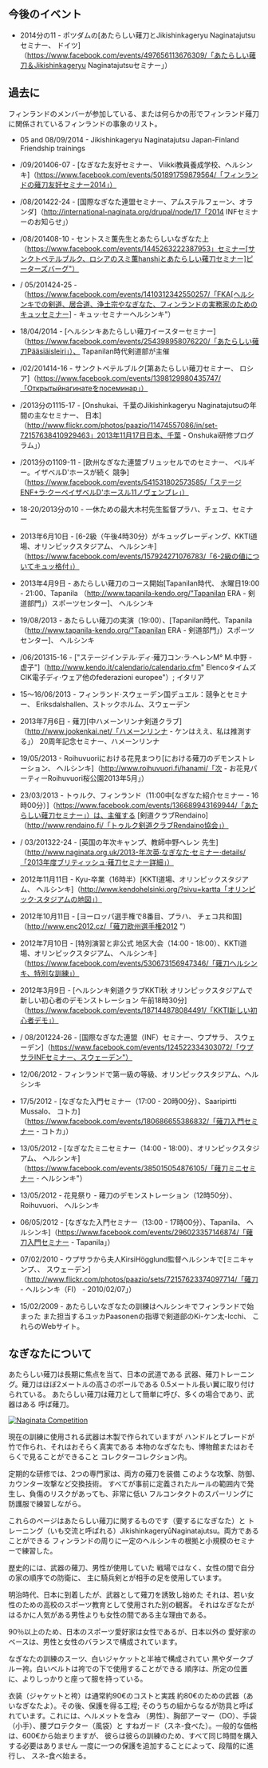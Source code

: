 
## 今後のイベント

- 2014分の11 - ポツダムの[あたらしい薙刀とJikishinkageryu Naginatajutsuセミナー、
    ドイツ]（https://www.facebook.com/events/497656113676309/「あたらしい薙刀＆Jikishinkageryu Naginatajutsuセミナー」）
## 過去に

フィンランドのメンバーが参加している、または何らかの形でフィンランド薙刀に関係されているフィンランドの事象のリスト。

-   05 and 08/09/2014 - Jikishinkageryu Naginatajutsu Japan-Finland Friendship trainings
- /09/201406-07 - [なぎなた友好セミナー、
    Viikki教員養成学校、ヘルシンキ]（https://www.facebook.com/events/501891759879564/「フィンランドの薙刀友好セミナー2014」）
- /08/201422-24 - [国際なぎなた連盟セミナー、アムステルフェーン、オランダ]（http://international-naginata.org/drupal/node/17「2014 INFセミナーのお知らせ」）
- /08/201408-10 - セントスミ薫先生とあたらしいなぎなた上（https://www.facebook.com/events/1445263222387953」セミナー[サンクトペテルブルク、ロシアのスミ薫hanshiとあたらしい薙刀セミナー]ピーターズバーグ"）

- / 05/201424-25 - （https://www.facebook.com/events/1410312342550257/「FKA[ヘルシンキでの剣道、居合道、浄土宗やなぎなた、フィンランドの実務家のためのキュッセミナー] - キュッ·セミナーヘルシンキ"）
- 18/04/2014 - [ヘルシンキあたらしい薙刀イースターセミナー]（https://www.facebook.com/events/254398958076220/「あたらしい薙刀Pääsiäisleiri」）、
    Tapanilan時代剣道部が主催
- /02/201414-16 - サンクトペテルブルク[第あたらしい薙刀セミナー、
    ロシア]（https://www.facebook.com/events/1398129980435747/「Открытыйнагинатеをпосеминар」）
- /2013分の1115-17 - [Onshukai、千葉のJikishinkageryu Naginatajutsuの年間の主なセミナー、
    日本]（http://www.flickr.com/photos/paazio/11474557086/in/set-72157638410929463」2013年11月17日日本、千葉 - Onshukai研修プログラム」）
- /2013分の1109-11 - [欧州なぎなた連盟ブリュッセルでのセミナー、
    ベルギー。イザベルD'ホースが続く
    競争]（https://www.facebook.com/events/541531802573585/「ステージENF+ラ·クーペイザベルD'ホースル11ノヴェンブレ」）
- 18-20/2013分の10 - 一休ための最大木村先生監督プラハ、チェコ、セミナー
- 2013年6月10日 - [6-2級（午後4時30分）がキュッグレーディング、KKTI道場、オリンピックスタジアム、
    ヘルシンキ]（https://www.facebook.com/events/157924271076783/「6-2級の値についてキュッ格付」）
- 2013年4月9日 - あたらしい薙刀のコース開始[Tapanilan時代、
    水曜日19:00 - 21:00、Tapanila
    （http://www.tapanila-kendo.org/"Tapanilan ERA - 剣道部門」）スポーツセンター]、
    ヘルシンキ
- 19/08/2013 - あたらしい薙刀の実演（19:00）、[Tapanilan時代、Tapanila
    （http://www.tapanila-kendo.org/"Tapanilan ERA - 剣道部門」）スポーツセンター]、
    ヘルシンキ
- /06/201315-16 - ["ステージインテル·ディ·薙刀コン·ラ·ヘレンM°
    M.中野 - 虚子"]（http://www.kendo.it/calendario/calendario.cfm" ElencoタイムズCIK電子ディ·ウェア他のfederazioni europee"）;
    イタリア
- 15〜16/06/2013 - フィンランド·スウェーデン国デュエル：競争とセミナー、
    Eriksdalshallen、ストックホルム、スウェーデン
- 2013年7月6日 - 薙刀[中ハメーンリンナ剣道クラブ]（http://www.jookenkai.net/「ハメーンリンナ - ケンはええ、私は推測する」）
    20周年記念セミナー、ハメーンリンナ
- 19/05/2013 - Roihuvuoriにおける花見まつり[における薙刀のデモンストレーション、
    ヘルシンキ]（http://www.roihuvuori.fi/hanami/「次 - お花見パーティーRoihuvuori桜公園2013年5月」）
- 23/03/2013 - トゥルク、フィンランド（11:00中[なぎなた紹介セミナー -
    16時00分）]（https://www.facebook.com/events/136689943169944/「あたらしい薙刀セミナー」）は、主催する
    [剣道クラブRendaino]（http://www.rendaino.fi/「トゥルク剣道クラブRendaino協会」）
- / 03/201322-24 - [英国の年次キャンプ、教師中野ヘレン
    先生]（http://www.naginata.org.uk/2013-年次英·なぎなた·セミナー·details/「2013年度ブリティッシュ·薙刀セミナー詳細」）
- 2012年11月11日 - Kyu-卒業（16時半）[KKTI道場、オリンピックスタジアム、
    ヘルシンキ]（http://www.kendohelsinki.org/?sivu=kartta「オリンピック·スタジアムの地図」）
- 2012年10月11日 - [ヨーロッパ選手権で8番目、プラハ、
    チェコ共和国]（http://www.enc2012.cz/「薙刀欧州選手権2012 "）
- 2012年7月10日 - [特別演習と非公式
    地区大会（14:00 - 18:00）、KKTI道場、オリンピックスタジアム、
    ヘルシンキ]（https://www.facebook.com/events/530673156947346/「薙刀ヘルシンキ、特別な訓練」）
- 2012年3月9日 - [ヘルシンキ剣道クラブKKTI秋
    オリンピックスタジアムで新しい初心者のデモンストレーション
    午前18時30分]（https://www.facebook.com/events/187144878084491/「KKTI新しい初心者デモ」）
- / 08/201224-26 - [国際なぎなた連盟（INF）セミナー、ウプサラ、
    スウェーデン]（https://www.facebook.com/events/124522334303072/「ウプサラINFセミナー、スウェーデン"）
- 12/06/2012 - フィンランドで第一級の等級、オリンピックスタジアム、ヘルシンキ
- 17/5/2012 - [なぎなた入門セミナー（17:00 - 20時00分）、Saaripirtti
    Mussalo、
    コトカ]（https://www.facebook.com/events/180686655386832/「薙刀入門セミナー - コトカ」）
- 13/05/2012 - [なぎなたミニセミナー（14:00 - 18:00）、オリンピックスタジアム、
    ヘルシンキ]（https://www.facebook.com/events/385015054876105/「薙刀ミニセミナー - ヘルシンキ"）
- 13/05/2012 - 花見祭り - 薙刀のデモンストレーション（12時50分）、Roihuvuori、
    ヘルシンキ
- 06/05/2012 - [なぎなた入門セミナー（13:00 - 17時00分）、Tapanila、
    ヘルシンキ]（https://www.facebook.com/events/296023357146874/「薙刀入門セミナー - Tapanila」）
- 07/02/2010 - ウプサラから夫人KirsiHögglund監督ヘルシンキで[ミニキャンプ、、
    スウェーデン]（http://www.flickr.com/photos/paazio/sets/72157623374097714/「薙刀 - ヘルシンキ（FI） - 2010/02/07」）
- 15/02/2009 - あたらしいなぎなたの訓練はヘルシンキでフィンランドで始まった
    また担当するユッカPaasonenの指導で剣道部のKi-ケン太-Icchi、
    これらのWebサイト。


## なぎなたについて

あたらしい薙刀は長期に焦点を当て、日本の武道である
武器、薙刀トレーニング。薙刀はほぼ2メートルの高さのポールである
0.5メートル長い翼に取り付けられている。
あたらしい薙刀は薙刀として簡単に呼び、多くの場合であり、武器はある
呼ば薙刀。

[![Naginata
Competition](http://farm7.staticflickr.com/6059/6283180930_4405e8e6f1_m.jpg)
](http://flickr.com/photos/96248369@N00/6283180930 "Naginata Competition / ethics_gradient")

現在の訓練に使用される武器は木製で作られていますが
ハンドルとブレードが竹で作られ、それはおそらく真実である
本物のなぎなたも、博物館またはおそらくで見ることができること
コレクターコレクション内。

定期的な研修では、2つの専門家は、両方の薙刀を装備
このような攻撃、防御、カウンター攻撃など交換技術。
すべてが事前に定義されたルールの範囲内で発生し、負傷のリスクがあっても、非常に低い
フルコンタクトのスパーリングに防護服で練習しながら。

これらのページはあたらしい薙刀に関するものです（要するになぎなた）と
トレーニング（いも交流と呼ばれる）JikishinkageryūNaginatajutsu。両方であることができる
フィンランドの周りに一定のヘルシンキの根拠と小規模のセミナーで練習した。

歴史的には、武器の薙刀、男性が使用していた
戦場ではなく、女性の間で自分の家の順序での防衛に、
主に騎兵剣とが相手の足を使用しています。

明治時代、日本に到着したが、武器として薙刀を誘致し始めた
それは、若い女性のための高校のスポーツ教育として使用された別の観客。
それはなぎなたがはるかに人気がある男性よりも女性の間である主な理由である。

90％以上のため、日本のスポーツ愛好家は女性であるが、日本以外の
愛好家のベースは、男性と女性のバランスで構成されています。

なぎなたの訓練のスーツ、白いジャケットと半袖で構成されてい
黒やダークブルー袴。白いベルトは袴での下で使用することができる
順序は、所定の位置に、よりしっかりと座って服を持っている。

衣装（ジャケットと袴）は通常約90€のコストと実践
約80€のための武器（あいなぎなたよ）。その後、保護を得る工程;
そのうちの組からなるが防具と呼ばれています。これには、ヘルメットを含み
（男性）、胸部アーマー（DO）、手袋（小手）、腰プロテクター（風袋）と
すねガード（スネ-食べた）。一般的な価格は、600€から始まりますが、
彼らは彼らの訓練のため、すべて同じ時間を購入する必要はありません
一度に一つの保護を追加することによって、段階的に進行し、
スネ-食べ始まる。

